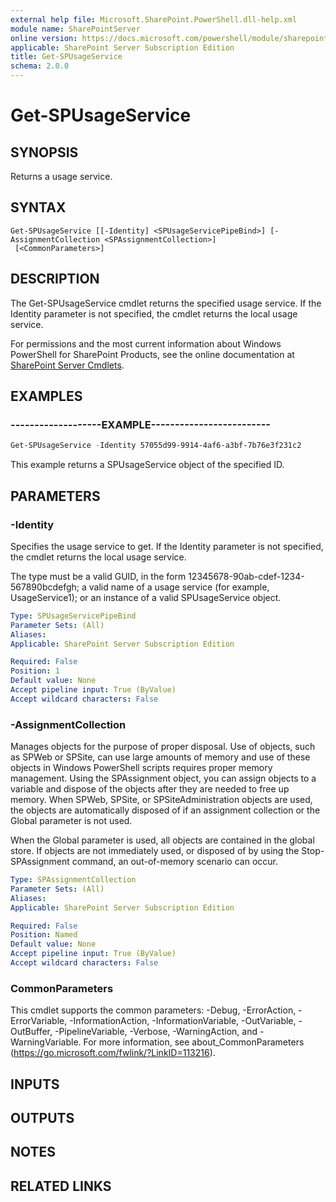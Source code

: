 ```yaml
---
external help file: Microsoft.SharePoint.PowerShell.dll-help.xml
module name: SharePointServer
online version: https://docs.microsoft.com/powershell/module/sharepoint-server/get-spusageservice
applicable: SharePoint Server Subscription Edition
title: Get-SPUsageService
schema: 2.0.0
---
```


# Get-SPUsageService

## SYNOPSIS

Returns a usage service.



## SYNTAX

```
Get-SPUsageService [[-Identity] <SPUsageServicePipeBind>] [-AssignmentCollection <SPAssignmentCollection>]
 [<CommonParameters>]
```

## DESCRIPTION
The Get-SPUsageService cmdlet returns the specified usage service.
If the Identity parameter is not specified, the cmdlet returns the local usage service.

For permissions and the most current information about Windows PowerShell for SharePoint Products, see the online documentation at [SharePoint Server Cmdlets](https://docs.microsoft.com/powershell/sharepoint/sharepoint-server/sharepoint-server-cmdlets).

## EXAMPLES

### -------------------EXAMPLE------------------------- 
```powershell
Get-SPUsageService -Identity 57055d99-9914-4af6-a3bf-7b76e3f231c2
```

This example returns a SPUsageService object of the specified ID.

## PARAMETERS

### -Identity
Specifies the usage service to get.
If the Identity parameter is not specified, the cmdlet returns the local usage service.

The type must be a valid GUID, in the form 12345678-90ab-cdef-1234-567890bcdefgh; a valid name of a usage service (for example, UsageService1); or an instance of a valid SPUsageService object.

```yaml
Type: SPUsageServicePipeBind
Parameter Sets: (All)
Aliases: 
Applicable: SharePoint Server Subscription Edition

Required: False
Position: 1
Default value: None
Accept pipeline input: True (ByValue)
Accept wildcard characters: False
```

### -AssignmentCollection
Manages objects for the purpose of proper disposal.
Use of objects, such as SPWeb or SPSite, can use large amounts of memory and use of these objects in Windows PowerShell scripts requires proper memory management.
Using the SPAssignment object, you can assign objects to a variable and dispose of the objects after they are needed to free up memory.
When SPWeb, SPSite, or SPSiteAdministration objects are used, the objects are automatically disposed of if an assignment collection or the Global parameter is not used.

When the Global parameter is used, all objects are contained in the global store.
If objects are not immediately used, or disposed of by using the Stop-SPAssignment command, an out-of-memory scenario can occur.

```yaml
Type: SPAssignmentCollection
Parameter Sets: (All)
Aliases: 
Applicable: SharePoint Server Subscription Edition

Required: False
Position: Named
Default value: None
Accept pipeline input: True (ByValue)
Accept wildcard characters: False
```

### CommonParameters
This cmdlet supports the common parameters: -Debug, -ErrorAction, -ErrorVariable, -InformationAction, -InformationVariable, -OutVariable, -OutBuffer, -PipelineVariable, -Verbose, -WarningAction, and -WarningVariable. For more information, see about_CommonParameters (https://go.microsoft.com/fwlink/?LinkID=113216).

## INPUTS

## OUTPUTS

## NOTES

## RELATED LINKS

